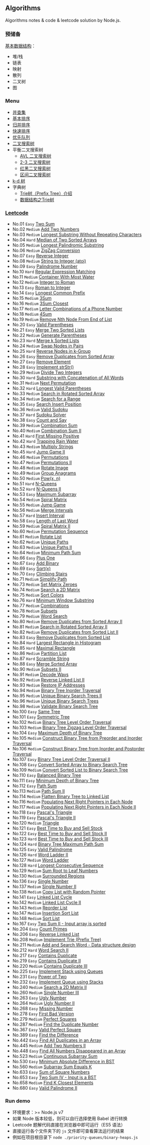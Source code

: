 ## Algorithms

Algorithms notes & code & leetcode solution by Node.js.

### 预储备

[基本数据结构](./data-structure.md)：

- 堆/栈
- 链表
- 映射
- 散列
- 二叉树
- 图

### Menu

- [并查集](./union-find)
- [基本排序](./elementary-sorts)
- [归并排序](./mergesort)
- [快速排序](./quicksort)
- [优先队列](./priority-queues)
- [二叉搜索树](./binary-search-trees)
- 平衡二叉搜索树
  - [AVL 二叉搜索树](./balanced-search-trees)
  - [2-3 二叉搜索树](./2-3-search-trees)
  - [红黑二叉搜索树](./red-black-bsts)
  - [区间二叉搜索树](./interval-search-trees)
- [k-d 树](./k-d-trees)
- 字典树
  - [Trie树（Prefix Tree）介绍](http://blog.csdn.net/lisonglisonglisong/article/details/45584721)
  - [数据结构之Trie树](http://dongxicheng.org/structure/trietree/)

### [Leetcode](./leetcode)

- No.01 `Easy` [Two Sum](./leetcode/No01.two-sum.js)
- No.02 `Medium` [Add Two Numbers](./leetcode/No02.add-two-numbers.js)
- No.03 `Medium` [Longest Substring Without Repeating Characters](./leetcode/No03.longest-substring-without-repeating-characters.js)
- No.04 `Hard` [Median of Two Sorted Arrays](./leetcode/No04.median-of-two-sorted-arrays.js)
- No.05 `Medium` [Longest Palindromic Substring](./leetcode/No05.longest-palindromic-substring.js)
- No.06 `Medium` [ZigZag Conversion](./leetcode/No06.zigzag-conversion.js)
- No.07 `Easy` [Reverse Integer](./leetcode/No07.reverse-integer.js)
- No.08 `Medium` [String to Integer (atoi)](./leetcode/No08.string-to-integer.js)
- No.09 `Easy` [Palindrome Number](./leetcode/No09.palindrome-number.js)
- No.10 `Hard` [Regular Expression Matching](./leetcode/No10.regular-expression-matching.js)
- No.11 `Medium` [Container With Most Water](./leetcode/No11.container-with-most-water.js)
- No.12 `Medium` [Integer to Roman](./leetcode/No12.integer-to-roman.js)
- No.13 `Easy` [Roman to Integer](./leetcode/No13.roman-to-integer.js)
- No.14 `Easy` [Longest Common Prefix](./leetcode/No14.longest-common-prefix.js)
- No.15 `Medium` [3Sum](./leetcode/No15.3sum.js)
- No.16 `Medium` [3Sum Closest](./leetcode/No16.3sum-closest.js)
- No.17 `Medium` [Letter Combinations of a Phone Number](./leetcode/No17.letter-combinations-of-a-phone-number.js)
- No.18 `Medium` [4Sum](./leetcode/No18.4sum.js)
- No.19 `Medium` [Remove Nth Node From End of List](./leetcode/No19.remove-nth-node-from-end-of-list.js)
- No.20 `Easy` [Valid Parentheses](./leetcode/No20.valid-parentheses.js)
- No.21 `Easy` [Merge Two Sorted Lists](./leetcode/No21.merge-two-sorted-lists.js)
- No.22 `Medium` [Generate Parentheses](./leetcode/No22.generate-parentheses.js)
- No.23 `Hard` [Merge k Sorted Lists](./leetcode/No23.merge-k-sorted-lists.js)
- No.24 `Medium` [Swap Nodes in Pairs](./leetcode/No24.swap-nodes-in-pairs.js)
- No.25 `Hard` [Reverse Nodes in k-Group](./leetcode/No25.reverse-nodes-in-k-group.js)
- No.26 `Easy` [Remove Duplicates from Sorted Array](./leetcode/No26.remove-duplicates-from-sorted-array.js)
- No.27 `Easy` [Remove Element](./leetcode/No27.remove-element.js)
- No.28 `Easy` [Implement strStr()](./leetcode/No28.implement-strStr.js)
- No.29 `Medium` [Divide Two Integers](./leetcode/No29.divide-two-integers.js)
- No.30 `Hard` [Substring with Concatenation of All Words](./leetcode/No30.substring-with-concatenation-of-all-words.js)
- No.31 `Medium` [Next Permutation](./leetcode/No31.next-permutation.js)
- No.32 `Hard` [Longest Valid Parentheses](./leetcode/No32.longest-valid-parentheses.js)
- No.33 `Medium` [Search in Rotated Sorted Array](./leetcode/No33.search-in-rotated-sorted-array.js)
- No.34 `Medium` [Search for a Range](./leetcode/No34.search-for-a-range.js)
- No.35 `Easy` [Search Insert Position](./leetcode/No35.search-insert-position.js)
- No.36 `Medium` [Valid Sudoku](./leetcode/No36.valid-sudoku.js)
- No.37 `Hard` [Sudoku Solver](./leetcode/No37.sudoku-solver.js)
- No.38 `Easy` [Count and Say](./leetcode/No38.count-and-say.js)
- No.39 `Medium` [Combination Sum](./leetcode/No39.combination-sum.js)
- No.40 `Medium` [Combination Sum II](./leetcode/No40.combination-sum-II.js)
- No.41 `Hard` [First Missing Positive](./leetcode/No41.first-missing-positive.js)
- No.42 `Hard` [Trapping Rain Water](./leetcode/No42.trapping-rain-water.js)
- No.43 `Medium` [Multiply Strings](./leetcode/No43.multiply-strings.js)
- No.45 `Hard` [Jump Game II](./leetcode/No45.jump-game-II.js)
- No.46 `Medium` [Permutations](./leetcode/No46.permutations.js)
- No.47 `Medium` [Permutations II](./leetcode/No47.permutations-II.js)
- No.48 `Medium` [Rotate Image](./leetcode/No48.rotate-image.js)
- No.49 `Medium` [Group Anagrams](./leetcode/No49.group-anagrams.js)
- No.50 `Medium` [Pow(x, n)](./leetcode/No50.pow-x-n.js)
- No.51 `Hard` [N-Queens](./leetcode/No51.n-queens.js)
- No.52 `Hard` [N-Queens II](./leetcode/No52.n-queens-II.js)
- No.53 `Easy` [Maximum Subarray](./leetcode/No53.maximum-subarray.js)
- No.54 `Medium` [Spiral Matrix](./leetcode/No54.spiral-matrix.js)
- No.55 `Medium` [Jump Game](./leetcode/No55.jump-game.js)
- No.56 `Medium` [Merge Intervals](./leetcode/No56.merge-intervals.js)
- No.57 `Hard` [Insert Interval](./leetcode/No57.insert-interval.js)
- No.58 `Easy` [Length of Last Word](./leetcode/No58.length-of-last-word.js)
- No.59 `Medium` [Spiral Matrix II](./leetcode/No59.spiral-matrix-II.js)
- No.60 `Medium` [Permutation Sequence](./leetcode/No60.permutation-sequence.js)
- No.61 `Medium` [Rotate List](./leetcode/No61.rotate-list.js)
- No.62 `Medium` [Unique Paths](./leetcode/No62.unique-paths.js)
- No.63 `Medium` [Unique Paths II](./leetcode/No63.unique-paths-II.js)
- No.64 `Medium` [Minimum Path Sum](./leetcode/No64.minimum-path-sum.js)
- No.66 `Easy` [Plus One](./leetcode/No66.plus-one.js)
- No.67 `Easy` [Add Binary](./leetcode/No67.add-binary.js)
- No.69 `Easy` [Sqrt(x)](./leetcode/No69.sqrt(x).js)
- No.70 `Easy` [Climbing Stairs](./leetcode/No70.climbing-stairs.js)
- No.71 `Medium` [Simplify Path](./leetcode/No71.simplify-path.js)
- No.73 `Medium` [Set Matrix Zeroes](./leetcode/No73.set-matrix-zeroes.js)
- No.74 `Medium` [Search a 2D Matrix](./leetcode/No74.search-a-2d-matrix.js)
- No.75 `Medium` [Sort Colors](./leetcode/No75.sort-colors.js)
- No.76 `Hard` [Minimum Window Substring](./leetcode/No76.minimum-window-substring.js)
- No.77 `Medium` [Combinations](./leetcode/No77.combinations.js)
- No.78 `Medium` [Subsets](./leetcode/No78.subsets.js)
- No.79 `Medium` [Word Search](./leetcode/No79.word-search.js)
- No.80 `Medium` [Remove Duplicates from Sorted Array II](./leetcode/No80.remove-duplicates-from-sorted-array-II.js)
- No.81 `Medium` [Search in Rotated Sorted Array II](./leetcode/No81.search-in-rotated-sorted-array-II.js)
- No.82 `Medium` [Remove Duplicates from Sorted List II](./leetcode/No82.remove-duplicates-from-sorted-list-II.js)
- No.83 `Easy` [Remove Duplicates from Sorted List](./leetcode/No83.remove-duplicates-from-sorted-list.js)
- No.84 `Hard` [Largest Rectangle in Histogram](./leetcode/No84.largest-rectangle-in-histogram.js)
- No.85 `Hard` [Maximal Rectangle](./leetcode/No85.maximal-rectangle.js)
- No.86 `Medium` [Partition List](./leetcode/No86.partition-list.js)
- No.87 `Hard` [Scramble String](./leetcode/No87.scramble-string.js)
- No.88 `Easy` [Merge Sorted Array](./leetcode/No88.merge-sorted-array.js)
- No.90 `Medium` [Subsets II](./leetcode/No90.subsets-II.js)
- No.91 `Medium` [Decode Ways](./leetcode/No91.decode-ways.js)
- No.92 `Medium` [Reverse Linked List II](./leetcode/No92.reverse-linked-list-II.js)
- No.93 `Medium` [Restore IP Addresses](./leetcode/No93.restore-ip-addresses.js)
- No.94 `Medium` [Binary Tree Inorder Traversal](./leetcode/No94.binary-tree-inorder-traversal.js)
- No.95 `Medium` [Unique Binary Search Trees II](./leetcode/No95.unique-binary-search-trees-II.js)
- No.96 `Medium` [Unique Binary Search Trees](./leetcode/No96.unique-binary-search-trees.js)
- No.98 `Medium` [Validate Binary Search Tree](./leetcode/No98.validate-binary-search-tree.js)
- No.100 `Easy` [Same Tree](./leetcode/No100.same-tree.js)
- No.101 `Easy` [Symmetric Tree](./leetcode/No101.symmetric-tree.js)
- No.102 `Medium` [Binary Tree Level Order Traversal](./leetcode/No102.binary-tree-level-order-traversal.js)
- No.103 `Medium` [Binary Tree Zigzag Level Order Traversal](./leetcode/No103.binary-tree-zigzag-level-order-traversal.js)
- No.104 `Easy` [Maximum Depth of Binary Tree](./leetcode/No104.maximum-depth-of-binary-tree.js)
- No.105 `Medium` [Construct Binary Tree from Preorder and Inorder Traversal](./leetcode/No105.construct-binary-tree-from-preorder-and-inorder-traversal.js)
- No.106 `Medium` [Construct Binary Tree from Inorder and Postorder Traversal](./leetcode/No106.construct-binary-tree-from-inorder-and-postorder-traversal.js)
- No.107 `Easy` [Binary Tree Level Order Traversal II](./leetcode/No107.binary-tree-level-order-traversal-II.js)
- No.108 `Easy` [Convert Sorted Array to Binary Search Tree](./leetcode/No108.convert-sorted-array-to-binary-search-tree.js)
- No.109 `Medium` [Convert Sorted List to Binary Search Tree](./leetcode/No109.convert-sorted-list-to-binary-search-tree.js)
- No.110 `Easy` [Balanced Binary Tree](./leetcode/No110.balanced-binary-tree.js)
- No.111 `Easy` [Minimum Depth of Binary Tree](./leetcode/No111.minimum-depth-of-binary-tree.js)
- No.112 `Easy` [Path Sum](./leetcode/No112.path-sum.js)
- No.113 `Medium` [Path Sum II](./leetcode/No113.path-sum-II.js)
- No.114 `Medium` [Flatten Binary Tree to Linked List](./leetcode/No114.flatten-binary-tree-to-linked-list.js)
- No.116 `Medium` [Populating Next Right Pointers in Each Node](./leetcode/No116.populating-next-right-pointers-in-each-node.js)
- No.117 `Medium` [Populating Next Right Pointers in Each Node II](./leetcode/No117.populating-next-right-pointers-in-each-node-II.js)
- No.118 `Easy` [Pascal's Triangle](./leetcode/No118.pascal's-triangle.js)
- No.119 `Easy` [Pascal's Triangle II](./leetcode/No119.pascal's-triangle-II.js)
- No.120 `Medium` [Triangle](./leetcode/No120.triangle.js)
- No.121 `Easy` [Best Time to Buy and Sell Stock](./leetcode/No121.best-time-to-buy-and-sell-stock.js)
- No.122 `Easy` [Best Time to Buy and Sell Stock II](./leetcode/No122.best-time-to-buy-and-sell-stock-II.js)
- No.123 `Hard` [Best Time to Buy and Sell Stock III](./leetcode/No123.best-time-to-buy-and-sell-stock-III.js)
- No.124 `Hard` [Binary Tree Maximum Path Sum](./leetcode/No124.binary-tree-maximum-path-sum.js)
- No.125 `Easy` [Valid Palindrome](./leetcode/No125.valid-palindrome.js)
- No.126 `Hard` [Word Ladder II](./leetcode/No126.word-ladder-II.js)
- No.127 `Medium` [Word Ladder](./leetcode/No127.word-ladder.js)
- No.128 `Hard` [Longest Consecutive Sequence](./leetcode/No128.longest-consecutive-sequence.js)
- No.129 `Medium` [Sum Root to Leaf Numbers](./leetcode/No129.sum-root-to-leaf-numbers.js)
- No.130 `Medium` [Surrounded Regions](./leetcode/No130.surrounded-regions.js)
- No.136 `Easy` [Single Number](./leetcode/No136.single-number.js)
- No.137 `Medium` [Single Number II](./leetcode/No137.single-number-II.js)
- No.138 `Medium` [Copy List with Random Pointer](./leetcode/No138.copy-list-with-random-pointer.js)
- No.141 `Easy` [Linked List Cycle](./leetcode/No141.linked-list-cycle.js)
- No.142 `Medium` [Linked List Cycle II](./leetcode/No142.linked-list-cycle-II.js)
- No.143 `Medium` [Reorder List](./leetcode/No143.reorder-list.js)
- No.147 `Medium` [Insertion Sort List](./leetcode/No147.insertion-sort-list.js)
- No.148 `Medium` [Sort List](./leetcode/No148.sort-list.js)
- No.167 `Easy` [Two Sum II - Input array is sorted](./leetcode/No167.two-sum-II-input-array-is-sorted.js)
- No.204 `Easy` [Count Primes](./leetcode/No204.count-primes.js)
- No.206 `Easy` [Reverse Linked List](./leetcode/No206.reverse-linked-list.js)
- No.208 `Medium` [Implement Trie (Prefix Tree)](./leetcode/No208.implement-trie-prefix-tree.js)
- No.211 `Medium` [Add and Search Word - Data structure design](./leetcode/No211.add-and-search-word-data-structure-design.js)
- No.212 `Hard` [Word Search II](./leetcode/No212.word-search-II.js)
- No.217 `Easy` [Contains Duplicate](./leetcode/No217.contains-duplicate.js)
- No.219 `Easy` [Contains Duplicate II](./leetcode/No219.contains-duplicate-II.js)
- No.220 `Medium` [Contains Duplicate III](./leetcode/No220.contains-duplicate-III.js)
- No.225 `Easy` [Implement Stack using Queues](./leetcode/No225.implement-stack-using-queues.js)
- No.231 `Easy` [Power of Two](./leetcode/No231.power-of-two.js)
- No.232 `Easy` [Implement Queue using Stacks](./leetcode/No232.implement-queue-using-stacks.js)
- No.240 `Medium` [Search a 2D Matrix II](./leetcode/No240.search-a-2d-matrix-II.js)
- No.260 `Medium` [Single Number III](./leetcode/No260.single-number-III.js)
- No.263 `Easy` [Ugly Number](./leetcode/No263.ugly-number.js)
- No.264 `Medium` [Ugly Number II](./leetcode/No264.ugly-number-II.js)
- No.268 `Easy` [Missing Number](./leetcode/No268.missing-number.js)
- No.278 `Easy` [First Bad Version](./leetcode/No278.first-bad-version.js)
- No.279 `Medium` [Perfect Squares](./leetcode/No279.perfect-squares.js)
- No.287 `Medium` [Find the Duplicate Number](./leetcode/No287.find-the-duplicate-number.js)
- No.367 `Easy` [Valid Perfect Square](./leetcode/No367.valid-perfect-square.js)
- No.389 `Easy` [Find the Difference](./leetcode/No389.find-the-difference.js)
- No.442 `Easy` [Find All Duplicates in an Array](./leetcode/No442.find-all-duplicates-in-an-array.js)
- No.445 `Medium` [Add Two Numbers II](./leetcode/No445.add-two-numbers-II.js)
- No.448 `Easy` [Find All Numbers Disappeared in an Array](./leetcode/No448.find-all-numbers-disappeared-in-an-array.js)
- No.523 `Medium` [Continuous Subarray Sum](./leetcode/No523.continuous-subarray-sum.js)
- No.530 `Easy` [Minimum Absolute Difference in BST](./leetcode/No530.minimum-absolute-difference-in-BST.js)
- No.560 `Medium` [Subarray Sum Equals K](./leetcode/No560.subarray-sum-equals-k.js)
- No.633 `Easy` [Sum of Square Numbers](./leetcode/No633.sum-of-square-numbers.js)
- No.653 `Easy` [Two Sum IV - Input is a BST](./leetcode/No653.two-sum-IV-input-is-a-BST.js)
- No.658 `Medium` [Find K Closest Elements](./leetcode/No658.find-k-closest-elements.js)
- No.680 `Easy` [Valid Palindrome II](./leetcode/No680.valid-palindrome-II.js)

### Run demo

- 环境要求：>= Node.js v7
- 如果 Node 版本较低，则可以自行选择使用 Babel 进行转换
- Leetcode 题解代码直接在浏览器中即可运行（ES5 语法）
- 直接运行各个文件夹下的 `js` 文件即可查看算法运行的结果
- 例如在项目根目录下 `node ./priority-queues/binary-heaps.js`
